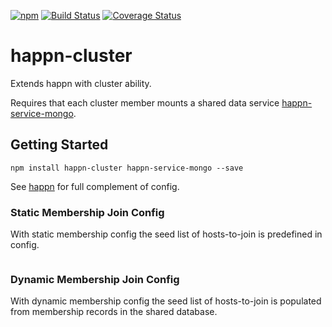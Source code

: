 [![npm](https://img.shields.io/npm/v/happn-cluster.svg)](https://www.npmjs.com/package/happn-cluster)
[![Build Status](https://travis-ci.org/happner/happn-cluster.svg?branch=master)](https://travis-ci.org/happner/happn-cluster)
[![Coverage Status](https://coveralls.io/repos/happner/happn-cluster/badge.svg?branch=master&service=github)](https://coveralls.io/github/happner/happn-cluster?branch=master)

# happn-cluster

Extends happn with cluster ability.

Requires that each cluster member mounts a shared data service [happn-service-mongo](https://github.com/happner/happn-service-mongo).

## Getting Started

`npm install happn-cluster happn-service-mongo --save`

See [happn](https://github.com/happner/happn) for full complement of config.

### Static Membership Join Config

With static membership config the seed list of hosts-to-join is predefined in config.

```javascript

```

### Dynamic Membership Join Config

With dynamic membership config the seed list of hosts-to-join is populated from membership records in the shared database.

```javascript

```
